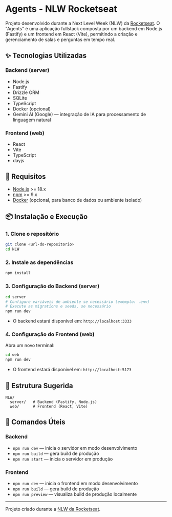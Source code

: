 # Agents - NLW Rocketseat

Projeto desenvolvido durante a Next Level Week (NLW) da [Rocketseat](https://www.rocketseat.com.br/). O "Agents" é uma aplicação fullstack composta por um backend em Node.js (Fastify) e um frontend em React (Vite), permitindo a criação e gerenciamento de salas e perguntas em tempo real.

## ✨ Tecnologias Utilizadas


### Backend (server)
- Node.js
- Fastify
- Drizzle ORM
- SQLite
- TypeScript
- Docker (opcional)
- Gemini AI (Google) — integração de IA para processamento de linguagem natural

### Frontend (web)
- React
- Vite
- TypeScript
- dayjs

## 🚀 Requisitos
- [Node.js](https://nodejs.org/) >= 18.x
- [npm](https://www.npmjs.com/) >= 9.x
- [Docker](https://www.docker.com/) (opcional, para banco de dados ou ambiente isolado)

## 📦 Instalação e Execução

### 1. Clone o repositório
```bash
git clone <url-do-repositorio>
cd NLW
```

### 2. Instale as dependências
```bash
npm install
```

### 3. Configuração do Backend (server)
```bash
cd server
# Configure variáveis de ambiente se necessário (exemplo: .env)
# Execute as migrations e seeds, se necessário
npm run dev
```

- O backend estará disponível em: `http://localhost:3333`

### 4. Configuração do Frontend (web)
Abra um novo terminal:
```bash
cd web
npm run dev
```
- O frontend estará disponível em: `http://localhost:5173`

## 📁 Estrutura Sugerida
```
NLW/
  server/   # Backend (Fastify, Node.js)
  web/      # Frontend (React, Vite)
```

## 📝 Comandos Úteis

### Backend
- `npm run dev` — inicia o servidor em modo desenvolvimento
- `npm run build` — gera build de produção
- `npm run start` — inicia o servidor em produção

### Frontend
- `npm run dev` — inicia o frontend em modo desenvolvimento
- `npm run build` — gera build de produção
- `npm run preview` — visualiza build de produção localmente

---

Projeto criado durante a [NLW da Rocketseat](https://www.rocketseat.com.br/).
